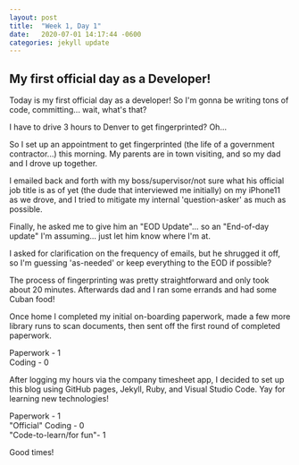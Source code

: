 ```yaml
---
layout: post
title:  "Week 1, Day 1"
date:   2020-07-01 14:17:44 -0600
categories: jekyll update
---
```


## My first official day as a Developer!

Today is my first official day as a developer! So I'm gonna be writing tons of code, committing... wait, what's that?

I have to drive 3 hours to Denver to get fingerprinted? Oh...

So I set up an appointment to get fingerprinted (the life of a government contractor...) this morning. My parents are in town visiting, and so my dad and I drove up together. 

I emailed back and forth with my boss/supervisor/not sure what his official job title is as of yet (the dude that interviewed me initially) on my iPhone11 as we drove, and I tried to mitigate my internal 'question-asker' as much as possible. 

Finally, he asked me to give him an "EOD Update"... so an "End-of-day update" I'm assuming... just let him know where I'm at. 

I asked for clarification on the frequency of emails, but he shrugged it off, so I'm guessing 'as-needed' or keep everything to the EOD if possible? 

The process of fingerprinting was pretty straightforward and only took about 20 minutes. Afterwards dad and I ran some errands and had some Cuban food!

Once home I completed my initial on-boarding paperwork, made a few more library runs to scan documents, then sent off the first round of completed paperwork.

Paperwork - 1      
Coding - 0

After logging my hours via the company timesheet app, I decided to set up this blog using GitHub pages, Jekyll, Ruby, and Visual Studio Code. Yay for learning new technologies!

Paperwork - 1      
"Official" Coding - 0      
"Code-to-learn/for fun"- 1

Good times!
